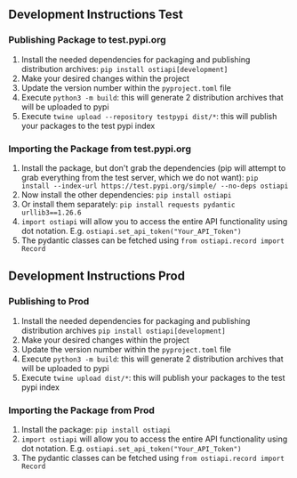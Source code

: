 ## Development Instructions Test

### Publishing Package to test.pypi.org
1. Install the needed dependencies for packaging and publishing distribution archives: `pip install ostiapi[development]`
2. Make your desired changes within the project
3. Update the version number within the `pyproject.toml` file
4. Execute `python3 -m build`: this will generate 2 distribution archives that will be uploaded to pypi
5. Execute `twine upload --repository testpypi dist/*`: this will publish your packages to the test pypi index

### Importing the Package from test.pypi.org
1. Install the package, but don't grab the dependencies (pip will attempt to grab everything from the test server, which we do not want): `pip install --index-url https://test.pypi.org/simple/ --no-deps ostiapi`
2. Now install the other dependencies: `pip install ostiapi`
3. Or install them separately: `pip install requests pydantic urllib3==1.26.6`
4. `import ostiapi` will allow you to access the entire API functionality using dot notation. E.g. `ostiapi.set_api_token("Your_API_Token")`
5. The pydantic classes can be fetched using `from ostiapi.record import Record`

## Development Instructions Prod

### Publishing to Prod
1. Install the needed dependencies for packaging and publishing distribution archives `pip install ostiapi[development]`
2. Make your desired changes within the project
3. Update the version number within the `pyproject.toml` file
4. Execute `python3 -m build`: this will generate 2 distribution archives that will be uploaded to pypi
5. Execute `twine upload dist/*`: this will publish your packages to the test pypi index

### Importing the Package from Prod
1. Install the package: `pip install ostiapi`
2. `import ostiapi` will allow you to access the entire API functionality using dot notation. E.g. `ostiapi.set_api_token("Your_API_Token")`
3. The pydantic classes can be fetched using `from ostiapi.record import Record`